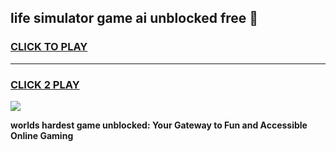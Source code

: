 
## life simulator game ai unblocked free 👋
<h3>
<a href="https://premium.freeplayer.one?title=life_simulator_game_ai_unblocked_free&ref=13F">CLICK TO PLAY</a></h3>
<hr>

<h3>
<a href="https://premium.freeplayer.one?title=life_simulator_game_ai_unblocked_free&ref=13F">CLICK 2 PLAY</a>
  
</h3>

<a href="https://premium.freeplayer.one?title=life_simulator_game_ai_unblocked_free&ref=12F/"><img src="https://clearcache.store/games.png"></a>


**worlds hardest game unblocked: Your Gateway to Fun and Accessible Online Gaming**
